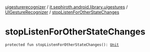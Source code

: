 [uigesturerecognizer](../../index.md) / [it.sephiroth.android.library.uigestures](../index.md) / [UIGestureRecognizer](index.md) / [stopListenForOtherStateChanges](./stop-listen-for-other-state-changes.md)

# stopListenForOtherStateChanges

`protected fun stopListenForOtherStateChanges(): `[`Unit`](https://kotlinlang.org/api/latest/jvm/stdlib/kotlin/-unit/index.html)